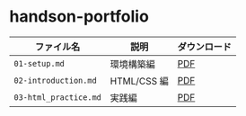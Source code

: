 # handson-portfolio

| ファイル名            | 説明        | ダウンロード                                                                                          |
| --------------------- | ----------- | ----------------------------------------------------------------------------------------------------- |
| `01-setup.md`         | 環境構築編  | [PDF](https://github.com/SIT-DigiCre/handson-portfolio/releases/latest/download/01-setup.pdf)         |
| `02-introduction.md`  | HTML/CSS 編 | [PDF](https://github.com/SIT-DigiCre/handson-portfolio/releases/latest/download/02-introduction.pdf)  |
| `03-html_practice.md` | 実践編      | [PDF](https://github.com/SIT-DigiCre/handson-portfolio/releases/latest/download/03-html_practice.pdf) |
